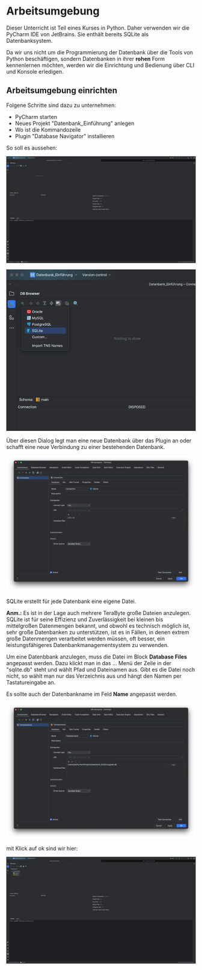 # Arbeitsumgebung

Dieser Unterricht ist Teil eines Kurses in Python. Daher verwenden wir die PyCharm IDE von JetBrains.
Sie enthält bereits SQLite als Datenbanksystem.

Da wir uns nicht um die Programmierung der Datenbank über die Tools von Python beschäftigen, sondern
Datenbanken in ihrer **rohen** Form kennenlernen möchten, werden wir die Einrichtung und Bedienung
über CLI und Konsole erledigen.

## Arbeitsumgebung einrichten

Folgene Schritte sind dazu zu unternehmen:

- PyCharm starten
- Neues Projekt "Datenbank_Einführung" anlegen
- Wo ist die Kommandozeile
- Plugin "Database Navigator" installieren

So soll es aussehen:

![Frische Arbeitsumgebung](clean_ide.png)

![img_1.png](img_1.png)

Über diesen Dialog legt man eine neue Datenbank über das Plugin an oder schafft eine neue Verbindung zu einer
bestehenden Datenbank.

![img_2.png](img_2.png)

SQLite erstellt für jede Datenbank eine eigene Datei.

**Anm.:** Es ist in der Lage auch mehrere TeraByte große Dateien anzulegen.
SQLite ist für seine Effizienz und Zuverlässigkeit bei kleinen bis mittelgroßen Datenmengen bekannt, und obwohl es
technisch möglich ist, sehr große Datenbanken zu unterstützen, ist es in Fällen, in denen extrem große Datenmengen
verarbeitet werden müssen, oft besser, ein leistungsfähigeres Datenbankmanagementsystem zu verwenden.

Um eine Datenbbank anzulegen, muss die Datei im Block **Database Files** angepasst werden.
Dazu klickt man in das ... Menü der Zeile in der "sqlite.db" steht und wählt Pfad und Dateinamen aus. Gibt es die Datei
noch nicht, so wählt man nur das Verzeichnis aus und hängt den Namen per Tastatureingabe an.

Es sollte auch der Datenbankname im Feld **Name** angepasst werden.

![img_3.png](img_3.png)

mit Klick auf ok sind wir hier:

![img_4.png](img_4.png)